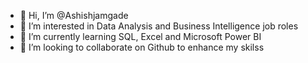 - 👋 Hi, I’m @Ashishjamgade
- 👀 I’m interested in Data Analysis and Business Intelligence job roles 
- 🌱 I’m currently learning SQL, Excel and Microsoft Power BI
- 💞️ I’m looking to collaborate on Github to enhance my skilss

<!---
Ashishjamgade/Ashishjamgade is a ✨ special ✨ repository because its `README.md` (this file) appears on your GitHub profile.
You can click the Preview link to take a look at your changes.
--->
